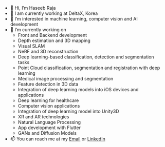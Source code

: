 -  👋 Hi, I’m Haseeb Raja
-  🔭 I am currently working at DeltaX, Korea
-  👀 I’m interested in machine learning, computer vision and AI development
-  🌱 I’m currently working on
    * Front and Backend development
    * Depth estimation and 3D mapping
    * Visual SLAM
    * NeRF and 3D reconstruction
    * Deep learning-based classification, detection and segmentation tasks
    * Point Cloud classification, segmentation and registration with deep learning
    * Medical image processing and segmentation
    * Feature detection in 3D data
    * Integration of deep learning models into iOS devices and applications
    * Deep learning for healthcare
    * Computer vision applications
    * Integration of deep learning model into Unity3D
    * XR and AR technologies
    * Natural Language Processing 
    * App development with Flutter
    * GANs and Diffusion Models
-  📫 You can reach me at my [Email](rajahaseeb147@gmail.com) or [LinkedIn](https://www.linkedin.com/in/pytholic/)

<!---
rajahaseeb147/rajahaseeb147 is a ✨ special ✨ repository because its `README.md` (this file) appears on your GitHub profile.
You can click the Preview link to take a look at your changes.
--->
